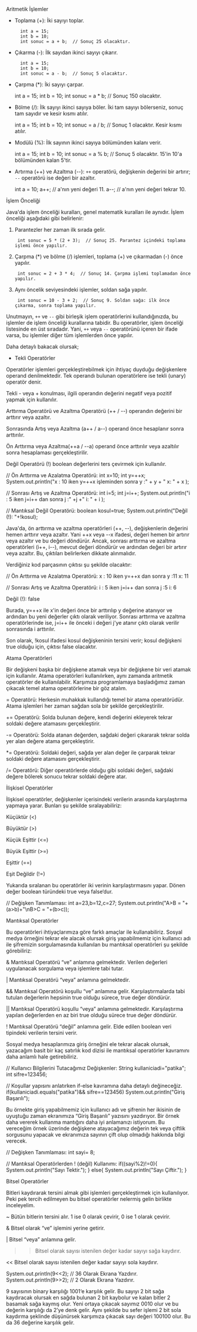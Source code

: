 Aritmetik İşlemler

- Toplama (+): İki sayıyı toplar.


        int a = 15;
        int b = 10;
        int sonuc = a + b;  // Sonuç 25 olacaktır.

- Çıkarma (-): İlk sayıdan ikinci sayıyı çıkarır.


        int a = 15;
        int b = 10;
        int sonuc = a - b;  // Sonuç 5 olacaktır.

- Çarpma (*): İki sayıyı çarpar.


    int a = 15;
    int b = 10;
    int sonuc = a * b;  // Sonuç 150 olacaktır.

- Bölme (/): İlk sayıyı ikinci sayıya böler. İki tam sayıyı bölerseniz, sonuç tam sayıdır ve kesir kısmı atılır.


    int a = 15;
    int b = 10;
    int sonuc = a / b;  // Sonuç 1 olacaktır. Kesir kısmı atılır.

- Modülü (%): İlk sayının ikinci sayıya bölümünden kalanı verir.


    int a = 15;
    int b = 10;
    int sonuc = a % b;  // Sonuç 5 olacaktır. 15'in 10'a bölümünden kalan 5'tir.

- Artırma (++) ve Azaltma (--): `++` operatörü, değişkenin değerini bir artırır; `--` operatörü ise değeri bir azaltır.


    int a = 10;
    a++;  // a'nın yeni değeri 11.
    a--;  // a'nın yeni değeri tekrar 10.

İşlem Önceliği

Java'da işlem önceliği kuralları, genel matematik kuralları ile aynıdır. İşlem önceliği aşağıdaki gibi belirlenir:

1. Parantezler her zaman ilk sırada gelir. 


        int sonuc = 5 * (2 + 3);  // Sonuç 25. Parantez içindeki toplama işlemi önce yapılır.

2. Çarpma (*) ve bölme (/) işlemleri, toplama (+) ve çıkarmadan (-) önce yapılır.


        int sonuc = 2 + 3 * 4;  // Sonuç 14. Çarpma işlemi toplamadan önce yapılır.

3. Aynı öncelik seviyesindeki işlemler, soldan sağa yapılır.


        int sonuc = 10 - 3 + 2;  // Sonuç 9. Soldan sağa: ilk önce çıkarma, sonra toplama yapılır.

Unutmayın, `++` ve `--` gibi birleşik işlem operatörlerini kullandığınızda, bu işlemler de işlem önceliği kurallarına tabidir. Bu operatörler, işlem önceliği listesinde en üst sıradadır. Yani, `++` veya `--` operatörünü içeren bir ifade varsa, bu işlemler diğer tüm işlemlerden önce yapılır.


Daha detaylı bakacak olursak;


- Tekli Operatörler


Operatörler işlemleri gerçekleştirebilmek için ihtiyaç duyduğu değişkenlere operand denilmektedir. Tek operandı bulunan operatörlere ise tekli (unary) operatör denir.


Tekli - veya + konulması, ilgili operandın değerini negatif veya pozitif yapmak için kullanılır.


Arttırma Operatörü ve Azaltma Operatörü (++ / --) operandın değerini bir arttırır veya azaltır.


Sonrasında Artış veya Azaltma (a++ / a--) operand önce hesaplanır sonra arttırılır.


Ön Arttırma veya Azaltma(++a / --a) operand önce arttırılır veya azaltılır sonra hesaplaması gerçekleştirilir.


Değil Operatörü (!) boolean değerlerini ters çevirmek için kullanılır.


// Ön Arttırma ve Azalatma Operatörü:
int x=10;
int y=++x;
System.out.println("x : 10 iken y=++x işleminden sonra y :" + y + " x: " + x );

// Sonrası Artış ve Azaltma Operatörü:
int i=5;
int j=i++;
System.out.println("i : 5 iken j=i++ dan sonra j :" +j +" i: " + i );

// Mantıksal Değil Operatörü:
boolean kosul=true;
System.out.println("Değil (!): "+!kosul);

Java'da, ön arttırma ve azaltma operatörleri (++, --), değişkenlerin değerini hemen arttırır veya azaltır. Yani ++x veya --x ifadesi, değeri hemen bir artırır veya azaltır ve bu değeri döndürür. Ancak, sonrası arttırma ve azaltma operatörleri (i++, i--), mevcut değeri döndürür ve ardından değeri bir artırır veya azaltır. Bu, çıktıları belirlerken dikkate alınmalıdır.


Verdiğiniz kod parçasının çıktısı şu şekilde olacaktır:


// Ön Arttırma ve Azalatma Operatörü:
x : 10 iken y=++x dan sonra y :11 x: 11

// Sonrası Artış ve Azaltma Operatörü:
i : 5 iken j=i++ dan sonra j :5 i: 6

Değil (!): false

Burada, y=++x ile x'in değeri önce bir arttırılıp y değerine atanıyor ve ardından bu yeni değerler çıktı olarak veriliyor. Sonrası arttırma ve azaltma operatörlerinde ise, j=i++ ile önceki i değeri j'ye atanır çıktı olarak verilir sonrasında i arttırılır.


Son olarak, !kosul ifadesi kosul değişkeninin tersini verir; kosul değişkeni true olduğu için, çıktısı false olacaktır.


Atama Operatörleri


Bir değişkeni başka bir değişkene atamak veya bir değişkene bir veri atamak için kullanılır. Atama operatörleri kullanılırken, aynı zamanda aritmetik operatörler de kullanılabilir. Karşımıza programlamaya başladığımız zaman çıkacak temel atama operatörlerine bir göz atalım.


= Operatörü: Herkesin muhakkak kullandığı temel bir atama operatörüdür. Atama işlemleri her zaman sağdan sola bir şekilde gerçekleştirilir.


+= Operatörü: Solda bulunan değere, kendi değerini ekleyerek tekrar soldaki değere atamasını gerçekleştirir.


-= Operatörü: Solda atanan değerden, sağdaki değeri çıkararak tekrar solda yer alan değere atama gerçekleştirir.


*= Operatörü: Soldaki değeri, sağda yer alan değer ile çarparak tekrar soldaki değere atamasını gerçekleştirir.


/= Operatörü: Diğer operatörlerde olduğu gibi soldaki değeri, sağdaki değere bölerek sonucu tekrar soldaki değere atar.


İlişkisel Operatörler


İlişkisel operatörler, değişkenler içerisindeki verilerin arasında karşılaştırma yapmaya yarar. Bunları şu şekilde sıralayabiliriz:


Küçüktür (<)


Büyüktür (>)


Küçük Eşittir (<=)


Büyük Eşittir (>=)


Eşittir (==)


Eşit Değildir (!=)


Yukarıda sıralanan bu operatörler iki verinin karşılaştırmasını yapar. Dönen değer boolean türündeki true veya false‘dur.


// Değişken Tanımlaması:
int a=23,b=12,c=27;
System.out.println("A>B = "+(a>b)+"\nB>C = "+(b>c));

Mantıksal Operatörler


Bu operatörleri ihtiyaçlarımıza göre farklı amaçlar ile kullanabiliriz. Sosyal medya örneğini tekrar ele alacak olursak giriş yapabilmemiz için kullanıcı adı ile şifremizin sorgulamasında kullanılan bu mantıksal operatörleri şu şekilde görebiliriz:


& Mantıksal Operatörü “ve” anlamına gelmektedir. Verilen değerleri uygulanacak sorgulama veya işlemlere tabi tutar.


| Mantıksal Operatörü “veya” anlamına gelmektedir.


&& Mantıksal Operatörü koşullu “ve” anlamına gelir. Karşılaştırmalarda tabi tutulan değerlerin hepsinin true olduğu sürece, true değer döndürür.


|| Mantıksal Operatörü koşullu “veya” anlamına gelmektedir. Karşılaştırma yapılan değerlerden en az biri true olduğu sürece true değer döndürür.


! Mantıksal Operatörü “değil” anlamına gelir. Elde edilen boolean veri tipindeki verilerin tersini verir.


Sosyal medya hesaplarımıza giriş örneğini ele tekrar alacak olursak, yazacağım basit bir kaç satırlık kod dizisi ile mantıksal operatörler kavramını daha anlamlı hale getirebiliriz.


// Kullanıcı Bilgilerini Tutacağımız Değişkenler:
String kullaniciadi="patika";
int sifre=123456;

// Koşullar yapısını anlatırken if-else kavramına daha detaylı değineceğiz.
if(kullaniciadi.equals("patika")&& sifre==123456)
System.out.println("Giriş Başarılı");

Bu örnekte giriş yapabilmemiz için kullanıcı adı ve şifrenin her ikisinin de uyuştuğu zaman ekranımıza “Giriş Başarılı” yazısını yazdırıyor. Bir örnek daha vererek kullanma mantığını daha iyi anlamanızı istiyorum. Bu vereceğim örnek üzerinde değişkene atayacağımız değerin tek veya çiftlik sorgusunu yapacak ve ekranımıza sayının çift olup olmadığı hakkında bilgi verecek.


// Değişken Tanımlaması:
int sayi= 8;

// Mantıksal Operatörlerden ! (değil) Kullanımı:
if((sayi%2)!=0){
System.out.println("Sayı Tektir.");
}
else{
System.out.println("Sayı Çiftir.");
}

Bitsel Operatörler


Bitleri kaydırarak tersini almak gibi işlemleri gerçekleştirmek için kullanılıyor. Peki pek tercih edilmeyen bu bitsel operatörler nelermiş gelin birlikte inceleyelim.


~ Bütün bitlerin tersini alır. 1 ise 0 olarak çevirir, 0 ise 1 olarak çevirir.


& Bitsel olarak “ve” işlemini yerine getirir.


| Bitsel “veya” anlamına gelir.


>> Bitsel olarak sayısı istenilen değer kadar sayıyı sağa kaydırır.


<< Bitsel olarak sayısı istenilen değer kadar sayıyı sola kaydırır.


System.out.println(9<<2); //  36 Olarak Ekrana Yazdırır.
System.out.println(9>>2); // 2 Olarak Ekrana Yazdırır.

9 sayısının binary karşılığı 1001‘e karşılık gelir. Bu sayıyı 2 bit sağa kaydıracak olursak en sağda bulunan 2 bit kaybolur ve kalan bitler 2 basamak sağa kaymış olur. Yeni ortaya çıkacak sayımız 0010 olur ve bu değerin karşılığı da 2’ye denk gelir. Aynı şekilde bu sefer işlemi 2 bit sola kaydırma şeklinde düşünürsek karşımıza çıkacak sayı değeri 100100 olur. Bu da 36 değerine karşılık gelir.